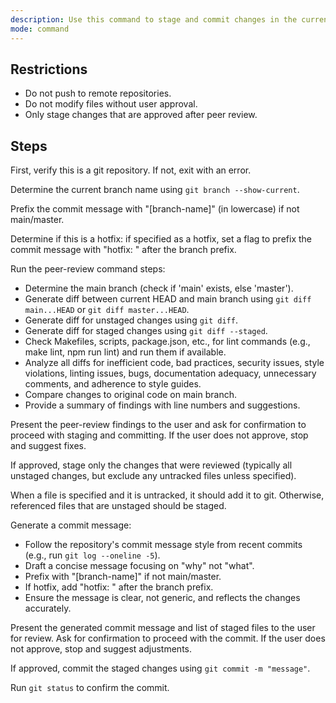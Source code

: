 ```yaml
---
description: Use this command to stage and commit changes in the current git repository. It performs a peer review, requires user confirmation, and generates a commit message with appropriate prefixes.
mode: command
---
```


## Restrictions

- Do not push to remote repositories.
- Do not modify files without user approval.
- Only stage changes that are approved after peer review.

## Steps

First, verify this is a git repository. If not, exit with an error.

Determine the current branch name using `git branch --show-current`.

Prefix the commit message with "[branch-name]" (in lowercase) if not main/master.

Determine if this is a hotfix: if specified as a hotfix, set a flag to prefix the commit message with "hotfix: " after the branch prefix.

Run the peer-review command steps:

- Determine the main branch (check if 'main' exists, else 'master').
- Generate diff between current HEAD and main branch using `git diff main...HEAD` or `git diff master...HEAD`.
- Generate diff for unstaged changes using `git diff`.
- Generate diff for staged changes using `git diff --staged`.
- Check Makefiles, scripts, package.json, etc., for lint commands (e.g., make lint, npm run lint) and run them if available.
- Analyze all diffs for inefficient code, bad practices, security issues, style violations, linting issues, bugs, documentation adequacy, unnecessary comments, and adherence to style guides.
- Compare changes to original code on main branch.
- Provide a summary of findings with line numbers and suggestions.

Present the peer-review findings to the user and ask for confirmation to proceed with staging and committing. If the user does not approve, stop and suggest fixes.

If approved, stage only the changes that were reviewed (typically all unstaged changes, but exclude any untracked files unless specified).

When a file is specified and it is untracked, it should add it to git. Otherwise, referenced files that are unstaged should be staged.

Generate a commit message:

- Follow the repository's commit message style from recent commits (e.g., run `git log --oneline -5`).
- Draft a concise message focusing on "why" not "what".
- Prefix with "[branch-name]" if not main/master.
- If hotfix, add "hotfix: " after the branch prefix.
- Ensure the message is clear, not generic, and reflects the changes accurately.

Present the generated commit message and list of staged files to the user for review. Ask for confirmation to proceed with the commit. If the user does not approve, stop and suggest adjustments.

If approved, commit the staged changes using `git commit -m "message"`.

Run `git status` to confirm the commit.

